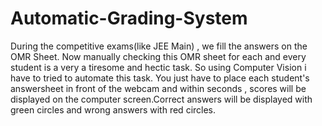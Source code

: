 # Automatic-Grading-System
During the competitive exams(like JEE Main) , we fill the answers on the OMR Sheet. Now manually checking this OMR sheet for each and every student is a very a tiresome and hectic task. So using Computer Vision i have to tried to automate this task. You just have to place each student's answersheet in front of the webcam and within seconds , scores will be displayed on the computer screen.Correct answers will be displayed with green circles and wrong answers with red circles.
